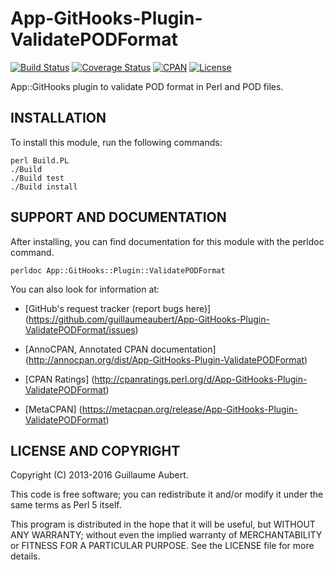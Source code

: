 App-GitHooks-Plugin-ValidatePODFormat
=====================================

[![Build Status](https://travis-ci.org/guillaumeaubert/App-GitHooks-Plugin-ValidatePODFormat.svg?branch=master)](https://travis-ci.org/guillaumeaubert/App-GitHooks-Plugin-ValidatePODFormat)
[![Coverage Status](https://coveralls.io/repos/guillaumeaubert/App-GitHooks-Plugin-ValidatePODFormat/badge.svg?branch=master)](https://coveralls.io/r/guillaumeaubert/App-GitHooks-Plugin-ValidatePODFormat?branch=master)
[![CPAN](https://img.shields.io/cpan/v/App-GitHooks-Plugin-ValidatePODFormat.svg)](https://metacpan.org/release/App-GitHooks-Plugin-ValidatePODFormat)
[![License](https://img.shields.io/badge/license-Perl%205-blue.svg)](http://dev.perl.org/licenses/)

App::GitHooks plugin to validate POD format in Perl and POD files.


INSTALLATION
------------

To install this module, run the following commands:

	perl Build.PL
	./Build
	./Build test
	./Build install


SUPPORT AND DOCUMENTATION
-------------------------

After installing, you can find documentation for this module with the
perldoc command.

	perldoc App::GitHooks::Plugin::ValidatePODFormat


You can also look for information at:

 * [GitHub's request tracker (report bugs here)]
   (https://github.com/guillaumeaubert/App-GitHooks-Plugin-ValidatePODFormat/issues)

 * [AnnoCPAN, Annotated CPAN documentation]
   (http://annocpan.org/dist/App-GitHooks-Plugin-ValidatePODFormat)

 * [CPAN Ratings]
   (http://cpanratings.perl.org/d/App-GitHooks-Plugin-ValidatePODFormat)

 * [MetaCPAN]
   (https://metacpan.org/release/App-GitHooks-Plugin-ValidatePODFormat)


LICENSE AND COPYRIGHT
---------------------

Copyright (C) 2013-2016 Guillaume Aubert.

This code is free software; you can redistribute it and/or modify it under the
same terms as Perl 5 itself.

This program is distributed in the hope that it will be useful, but WITHOUT ANY
WARRANTY; without even the implied warranty of MERCHANTABILITY or FITNESS FOR A
PARTICULAR PURPOSE. See the LICENSE file for more details.
